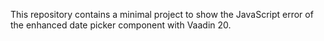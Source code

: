 This repository contains a minimal project to show the JavaScript error of the enhanced date picker component with Vaadin 20.
